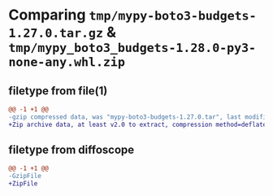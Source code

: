 # Comparing `tmp/mypy-boto3-budgets-1.27.0.tar.gz` & `tmp/mypy_boto3_budgets-1.28.0-py3-none-any.whl.zip`

## filetype from file(1)

```diff
@@ -1 +1 @@
-gzip compressed data, was "mypy-boto3-budgets-1.27.0.tar", last modified: Mon Jul  3 19:50:27 2023, max compression
+Zip archive data, at least v2.0 to extract, compression method=deflate
```

## filetype from diffoscope

```diff
@@ -1 +1 @@
-GzipFile
+ZipFile
```

